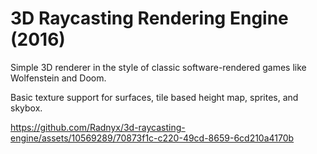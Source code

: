 # 3D Raycasting Rendering Engine (2016)

Simple 3D renderer in the style of classic software-rendered games like Wolfenstein and Doom.

Basic texture support for surfaces, tile based height map, sprites, and skybox.

https://github.com/Radnyx/3d-raycasting-engine/assets/10569289/70873f1c-c220-49cd-8659-6cd210a4170b
